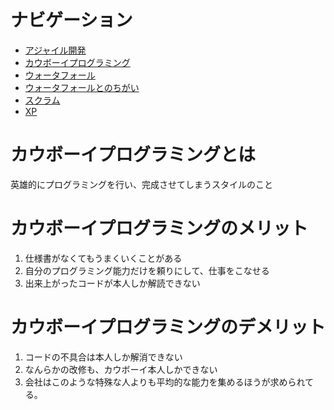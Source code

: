 # ナビゲーション
- [アジャイル開発](./azya.md)
- [カウボーイプログラミング](./kau.md)
- [ウォータフォール](./waterfall.md)
- [ウォータフォールとのちがい](./waterfall_2.md)
- [スクラム](./sceam)
- [XP](./)

# カウボーイプログラミングとは
英雄的にプログラミングを行い、完成させてしまうスタイルのこと
# カウボーイプログラミングのメリット
1. 仕様書がなくてもうまくいくことがある
1. 自分のプログラミング能力だけを頼りにして、仕事をこなせる
1. 出来上がったコードが本人しか解読できない
# カウボーイプログラミングのデメリット
1. コードの不具合は本人しか解消できない
1. なんらかの改修も、カウボーイ本人しかできない
1. 会社はこのような特殊な人よりも平均的な能力を集めるほうが求められてる。
